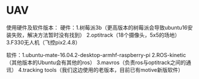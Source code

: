 # UAV

使用硬件及软件版本：
   硬件：1.树莓派3b（更高版本的树莓派会导致ubuntu16安装失败，解决方法暂时没有找到）
          2.optitrack（18个摄像头，5x5的场地）
          3.F330无人机（飞控pix2.4.8）
          
   软件：1.ubuntu-mate-16.04.2-desktop-armhf-raspberry-pi
         2.ROS-kinetic（其他版本的Ubuntu会有其他的ros）
         3.mavros（负责ros与optitrack之间的通讯）
         4.tracking tools（我们这边使用的老版本，目前已有motive新版软件）
